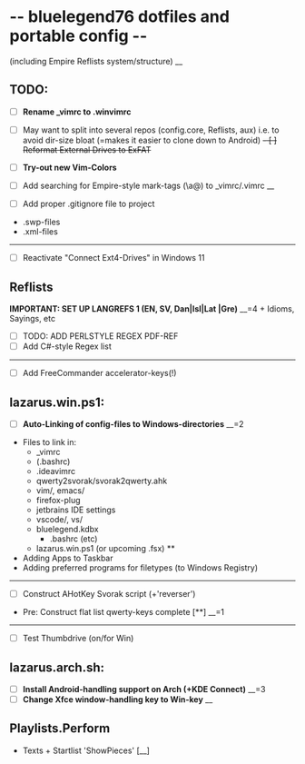 # -- bluelegend76 dotfiles and portable config --
(including Empire Reflists system/structure)
__

## TODO:
- [ ] **Rename _vimrc to .winvimrc**
- [ ] May want to split into several repos (config.core, Reflists, aux)
  i.e. to avoid dir-size bloat (=makes it easier to clone down to Android)
~~- [ ] Reformat External Drives to ExFAT~~
- [ ] **Try-out new Vim-Colors**

- [ ] Add searching for Empire-style mark-tags (\a@) to _vimrc/.vimrc  __

- [ ] Add proper .gitignore file to project
- .swp-files
- .xml-files
-----
- [ ] Reactivate "Connect Ext4-Drives" in Windows 11

## Reflists
**IMPORTANT: SET UP LANGREFS 1 (EN, SV, Dan|Isl|Lat |Gre)**  __=4
\+ Idioms, Sayings, etc
- [ ] TODO: ADD PERLSTYLE REGEX PDF-REF
- [ ] Add C#-style Regex list
----
- [ ] Add FreeCommander accelerator-keys(!)

## lazarus.win.ps1:
- [ ] **Auto-Linking of config-files to Windows-directories**  __=2
- Files to link in:
  - _vimrc
  - (.bashrc)
  - .ideavimrc
  - qwerty2svorak/svorak2qwerty.ahk
  - vim/, emacs/
  - firefox-plug
  - jetbrains IDE settings
  - vscode/, vs/
  - bluelegend.kdbx
    - .bashrc (etc)
  - lazarus.win.ps1 (or upcoming .fsx) **
- Adding Apps to Taskbar
- Adding preferred programs for filetypes (to Windows Registry)
----
- [ ] Construct AHotKey Svorak script (+'reverser')
- Pre: Construct flat list qwerty-keys complete [**]  __=1
----
- [ ] Test Thumbdrive (on/for Win)
 
## lazarus.arch.sh:
- [ ] **Install Android-handling support on Arch (+KDE Connect)**  __=3
- [ ] **Change Xfce window-handling key to Win-key**  __

## Playlists.Perform
- Texts + Startlist 'ShowPieces'  [__]
